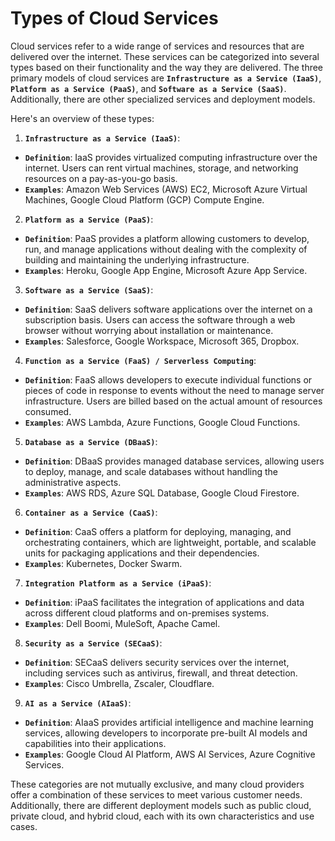# Types of Cloud Services

Cloud services refer to a wide range of services and resources that are delivered over the internet. These services can be categorized into several types based on their functionality and the way they are delivered. The three primary models of cloud services are **`Infrastructure as a Service (IaaS)`**, **`Platform as a Service (PaaS)`**, and **`Software as a Service (SaaS)`**. Additionally, there are other specialized services and deployment models.

Here's an overview of these types:

1. **`Infrastructure as a Service (IaaS)`**:

* **`Definition`**: IaaS provides virtualized computing infrastructure over the internet. Users can rent virtual machines, storage, and networking resources on a pay-as-you-go basis.
* **`Examples`**: Amazon Web Services (AWS) EC2, Microsoft Azure Virtual Machines, Google Cloud Platform (GCP) Compute Engine.

2. **`Platform as a Service (PaaS)`**:

* **`Definition`**: PaaS provides a platform allowing customers to develop, run, and manage applications without dealing with the complexity of building and maintaining the underlying infrastructure.
* **`Examples`**: Heroku, Google App Engine, Microsoft Azure App Service.

3. **`Software as a Service (SaaS)`**:

* **`Definition`**: SaaS delivers software applications over the internet on a subscription basis. Users can access the software through a web browser without worrying about installation or maintenance.
* **`Examples`**: Salesforce, Google Workspace, Microsoft 365, Dropbox.

4. **`Function as a Service (FaaS) / Serverless Computing`**:

* **`Definition`**: FaaS allows developers to execute individual functions or pieces of code in response to events without the need to manage server infrastructure. Users are billed based on the actual amount of resources consumed.
* **`Examples`**: AWS Lambda, Azure Functions, Google Cloud Functions.

5. **`Database as a Service (DBaaS)`**:

* **`Definition`**: DBaaS provides managed database services, allowing users to deploy, manage, and scale databases without handling the administrative aspects.
* **`Examples`**: AWS RDS, Azure SQL Database, Google Cloud Firestore.

6. **`Container as a Service (CaaS)`**:

* **`Definition`**: CaaS offers a platform for deploying, managing, and orchestrating containers, which are lightweight, portable, and scalable units for packaging applications and their dependencies.
* **`Examples`**: Kubernetes, Docker Swarm.

7. **`Integration Platform as a Service (iPaaS)`**:

* **`Definition`**: iPaaS facilitates the integration of applications and data across different cloud platforms and on-premises systems.
* **`Examples`**: Dell Boomi, MuleSoft, Apache Camel.

8. **`Security as a Service (SECaaS)`**:

* **`Definition`**: SECaaS delivers security services over the internet, including services such as antivirus, firewall, and threat detection.
* **`Examples`**: Cisco Umbrella, Zscaler, Cloudflare.

9. **`AI as a Service (AIaaS)`**:

* **`Definition`**: AIaaS provides artificial intelligence and machine learning services, allowing developers to incorporate pre-built AI models and capabilities into their applications.
* **`Examples`**: Google Cloud AI Platform, AWS AI Services, Azure Cognitive Services.

These categories are not mutually exclusive, and many cloud providers offer a combination of these services to meet various customer needs. Additionally, there are different deployment models such as public cloud, private cloud, and hybrid cloud, each with its own characteristics and use cases.
